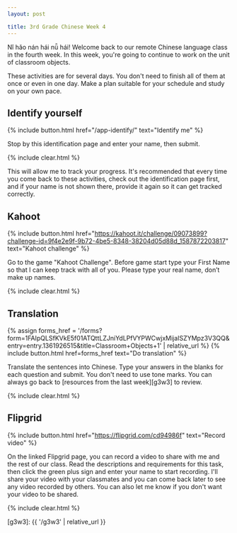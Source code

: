 ```yaml
---
layout: post

title: 3rd Grade Chinese Week 4
---
```


Nǐ hǎo nán hái nǚ hái! Welcome back to our remote Chinese language class in the fourth week. In this week, you're going to continue to work on the unit of classroom objects.

These activities are for several days. You don't need to finish all of them at once or even in one day. Make a plan suitable for your schedule and study on your own pace.

## Identify yourself

{% include button.html href="/app-identify/" text="Identify me" %}

Stop by this identification page and enter your name, then submit.

{% include clear.html %}

This will allow me to track your progress. It's recommended that every time you come back to these activities, check out the identification page first, and if your name is not shown there, provide it again so it can get tracked correctly.

## Kahoot

{% include button.html href="https://kahoot.it/challenge/09073899?challenge-id=9f4e2e9f-9b72-4be5-8348-38204d05d88d_1587872203817" text="Kahoot challenge" %}

Go to the game "Kahoot Challenge". Before game start type your First Name so that I can keep track with all of you. Please type your real name, don’t make up names.

{% include clear.html %}

## Translation

{% assign forms_href = '/forms?form=1FAIpQLSfKVkE5f01ATQttLZJniYdLPfVYPWCwjxMijaISZYMpz3V3QQ&entry=entry.1361926515&title=Classroom+Objects+1' | relative_url %}
{% include button.html href=forms_href text="Do translation" %}

Translate the sentences into Chinese. Type your answers in the blanks for each question and submit. You don't need to use tone marks. You can always go back to [resources from the last week][g3w3] to review.

{% include clear.html %}

## Flipgrid

{% include button.html href="https://flipgrid.com/cd94986f" text="Record video" %}

On the linked Flipgrid page, you can record a video to share with me and the rest of our class. Read the descriptions and requirements for this task, then click the green plus sign and enter your name to start recording. I'll share your video with your classmates and you can come back later to see any video recorded by others. You can also let me know if you don't want your video to be shared.

{% include clear.html %}

[g3w3]: {{ '/g3w3' | relative_url }}
